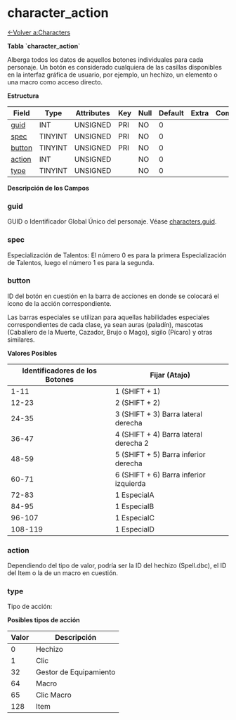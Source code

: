 # character\_action

[<-Volver a:Characters](database-characters.md)

**Tabla \`character\_action\`**

Alberga todos los datos de aquellos botones individuales para cada personaje. Un botón es considerado cualquiera de las casillas disponibles en la interfaz gráfica de usuario, por ejemplo, un hechizo, un elemento o una macro como acceso directo.

**Estructura**

| Field       | Type       | Attributes | Key | Null | Default | Extra | Comment |
| ----------- | ---------- | ---------- | --- | ---- | ------- | ----- | ------- |
| [guid][1]   | INT        | UNSIGNED   | PRI | NO   | 0       |       |         |
| [spec][2]   | TINYINT    | UNSIGNED   | PRI | NO   | 0       |       |         |
| [button][3] | TINYINT    | UNSIGNED   | PRI | NO   | 0       |       |         |
| [action][4] | INT        | UNSIGNED   |     | NO   | 0       |       |         |
| [type][5]   | TINYINT    | UNSIGNED   |     | NO   | 0       |       |         |

[1]: #guid
[2]: #spec
[3]: #button
[4]: #action
[5]: #type

**Descripción de los Campos**

### guid

GUID o Identificador Global Único del personaje. Véase [characters.guid](characters#guid).

### spec

Especialización de Talentos: El número 0 es para la primera Especialización de Talentos, luego el número 1 es para la segunda.

### button

ID del botón en cuestión en la barra de acciones en donde se colocará el ícono de la acción correspondiente.

Las barras especiales se utilizan para aquellas habilidades especiales correspondientes de cada clase, ya sean auras (paladín), mascotas (Caballero de la Muerte, Cazador, Brujo o Mago), sigilo (Pícaro) y otras similares.

**Valores Posibles**

| Identificadores de los Botones | Fijar (Atajo)                          |
| ------------------------------ | -------------------------------------- |
| 1-11                           | 1 (SHIFT + 1)                          |
| 12-23                          | 2 (SHIFT + 2)                          |
| 24-35                          | 3 (SHIFT + 3) Barra lateral derecha    |
| 36-47                          | 4 (SHIFT + 4) Barra lateral derecha 2  |
| 48-59                          | 5 (SHIFT + 5) Barra inferior derecha   |
| 60-71                          | 6 (SHIFT + 6) Barra inferior izquierda |
| 72-83                          | 1 EspecialA                            |
| 84-95                          | 1 EspecialB                            |
| 96-107                         | 1 EspecialC                            |
| 108-119                        | 1 EspecialD                            |

### action

Dependiendo del tipo de valor, podría ser la ID del hechizo (Spell.dbc), el ID del Item o la de un macro en cuestión.

### type

Tipo de acción:

**Posibles tipos de acción**

| Valor | Descripción            |
| ----- | ---------------------- |
| 0     | Hechizo                |
| 1     | Clic                   |
| 32    | Gestor de Equipamiento |
| 64    | Macro                  |
| 65    | Clic Macro             |
| 128   | Item                   |
